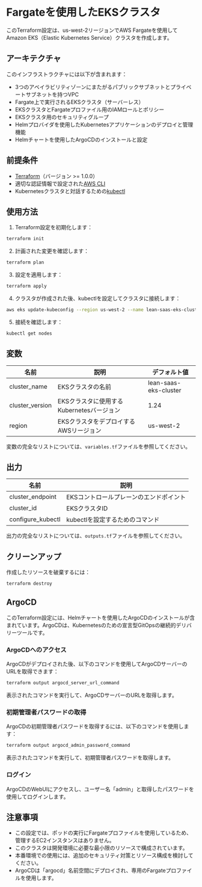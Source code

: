 # Fargateを使用したEKSクラスタ

このTerraform設定は、us-west-2リージョンでAWS Fargateを使用してAmazon EKS（Elastic Kubernetes Service）クラスタを作成します。

## アーキテクチャ

このインフラストラクチャには以下が含まれます：

- 3つのアベイラビリティゾーンにまたがるパブリックサブネットとプライベートサブネットを持つVPC
- Fargate上で実行されるEKSクラスタ（サーバーレス）
- EKSクラスタとFargateプロファイル用のIAMロールとポリシー
- EKSクラスタ用のセキュリティグループ
- Helmプロバイダを使用したKubernetesアプリケーションのデプロイと管理機能
- Helmチャートを使用したArgoCDのインストールと設定

## 前提条件

- [Terraform](https://www.terraform.io/downloads.html)（バージョン >= 1.0.0）
- 適切な認証情報で設定された[AWS CLI](https://aws.amazon.com/cli/)
- Kubernetesクラスタと対話するための[kubectl](https://kubernetes.io/docs/tasks/tools/install-kubectl/)

## 使用方法

1. Terraform設定を初期化します：

```bash
terraform init
```

2. 計画された変更を確認します：

```bash
terraform plan
```

3. 設定を適用します：

```bash
terraform apply
```

4. クラスタが作成された後、kubectlを設定してクラスタに接続します：

```bash
aws eks update-kubeconfig --region us-west-2 --name lean-saas-eks-cluster
```

5. 接続を確認します：

```bash
kubectl get nodes
```

## 変数

| 名前 | 説明 | デフォルト値 |
|------|-------------|---------|
| cluster_name | EKSクラスタの名前 | lean-saas-eks-cluster |
| cluster_version | EKSクラスタに使用するKubernetesバージョン | 1.24 |
| region | EKSクラスタをデプロイするAWSリージョン | us-west-2 |

変数の完全なリストについては、`variables.tf`ファイルを参照してください。

## 出力

| 名前 | 説明 |
|------|-------------|
| cluster_endpoint | EKSコントロールプレーンのエンドポイント |
| cluster_id | EKSクラスタID |
| configure_kubectl | kubectlを設定するためのコマンド |

出力の完全なリストについては、`outputs.tf`ファイルを参照してください。

## クリーンアップ

作成したリソースを破棄するには：

```bash
terraform destroy
```

## ArgoCD

このTerraform設定には、Helmチャートを使用したArgoCDのインストールが含まれています。ArgoCDは、Kubernetesのための宣言型GitOpsの継続的デリバリーツールです。

### ArgoCDへのアクセス

ArgoCDがデプロイされた後、以下のコマンドを使用してArgoCDサーバーのURLを取得できます：

```bash
terraform output argocd_server_url_command
```

表示されたコマンドを実行して、ArgoCDサーバーのURLを取得します。

### 初期管理者パスワードの取得

ArgoCDの初期管理者パスワードを取得するには、以下のコマンドを使用します：

```bash
terraform output argocd_admin_password_command
```

表示されたコマンドを実行して、初期管理者パスワードを取得します。

### ログイン

ArgoCDのWebUIにアクセスし、ユーザー名「admin」と取得したパスワードを使用してログインします。

## 注意事項

- この設定では、ポッドの実行にFargateプロファイルを使用しているため、管理するEC2インスタンスはありません。
- このクラスタは開発環境に必要な最小限のリソースで構成されています。
- 本番環境での使用には、追加のセキュリティ対策とリソース構成を検討してください。
- ArgoCDは「argocd」名前空間にデプロイされ、専用のFargateプロファイルを使用します。
